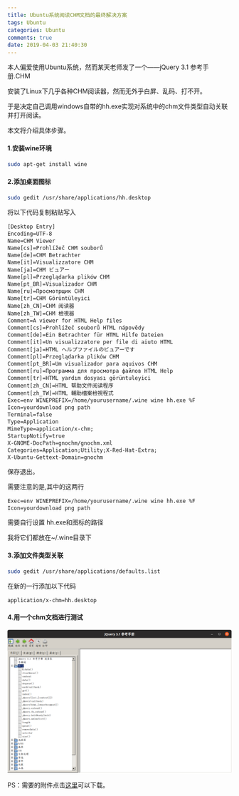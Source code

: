 ```yaml
---
title: Ubuntu系统阅读CHM文档的最终解决方案
tags: Ubuntu
categories: Ubuntu
comments: true
date: 2019-04-03 21:40:30
---
```



本人偏爱使用Ubuntu系统，然而某天老师发了一个——jQuery 3.1 参考手册.CHM

安装了Linux下几乎各种CHM阅读器，然而无外乎白屏、乱码、打不开。

于是决定自己调用windows自带的hh.exe实现对系统中的chm文件类型自动关联并打开阅读。

本文将介绍具体步骤。

<!--more-->

#### 1.安装wine环境

```bash
sudo apt-get install wine
```

#### 2.添加桌面图标

```bash
sudo gedit /usr/share/applications/hh.desktop
```

将以下代码复制粘贴写入

```
[Desktop Entry]
Encoding=UTF-8
Name=CHM Viewer
Name[cs]=Prohlížeč CHM souborů
Name[de]=CHM Betrachter
Name[it]=Visualizzatore CHM
Name[ja]=CHM ビュアー
Name[pl]=Przeglądarka plików CHM
Name[pt_BR]=Visualizador CHM
Name[ru]=Просмотрщик CHM
Name[tr]=CHM Görüntüleyici
Name[zh_CN]=CHM 阅读器
Name[zh_TW]=CHM 檢視器
Comment=A viewer for HTML Help files
Comment[cs]=Prohlížeč souborů HTML nápovědy
Comment[de]=Ein Betrachter für HTML Hilfe Dateien
Comment[it]=Un visualizzatore per file di aiuto HTML
Comment[ja]=HTML ヘルプファイルのビュアーです
Comment[pl]=Przeglądarka plików CHM
Comment[pt_BR]=Um visualizador para aquivos CHM
Comment[ru]=Программа для просмотра файлов HTML Help
Comment[tr]=HTML yardım dosyası görüntuleyici
Comment[zh_CN]=HTML 帮助文件阅读程序
Comment[zh_TW]=HTML 輔助檔案檢視程式
Exec=env WINEPREFIX=/home/yourusername/.wine wine hh.exe %F
Icon=yourdownload png path
Terminal=false
Type=Application
MimeType=application/x-chm;
StartupNotify=true
X-GNOME-DocPath=gnochm/gnochm.xml
Categories=Application;Utility;X-Red-Hat-Extra;
X-Ubuntu-Gettext-Domain=gnochm
```

保存退出。

需要注意的是,其中的这两行

```
Exec=env WINEPREFIX=/home/yourusername/.wine wine hh.exe %F
Icon=yourdownload png path
```

需要自行设置 hh.exe和图标的路径

我将它们都放在~/.wine目录下

#### 3.添加文件类型关联

```bash
sudo gedit /usr/share/applications/defaults.list
```

在新的一行添加以下代码

```
application/x-chm=hh.desktop
```

#### 4.用一个chm文档进行测试

![](Ubuntu系统阅读CHM文档的最终解决方案/1.png)

PS：需要的附件点击[这里](https://www.xuhuiblog.cn/projects/附件.zip)可以下载。